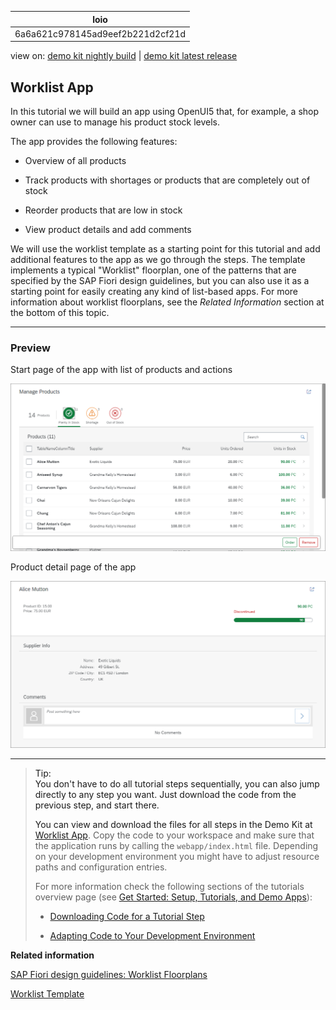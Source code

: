 <!-- loio6a6a621c978145ad9eef2b221d2cf21d -->

| loio |
| -----|
| 6a6a621c978145ad9eef2b221d2cf21d |

<div id="loio">

view on: [demo kit nightly build](https://openui5nightly.hana.ondemand.com/#/topic/6a6a621c978145ad9eef2b221d2cf21d) | [demo kit latest release](https://openui5.hana.ondemand.com/#/topic/6a6a621c978145ad9eef2b221d2cf21d)</div>

## Worklist App

In this tutorial we will build an app using OpenUI5 that, for example, a shop owner can use to manage his product stock levels.

The app provides the following features:

-   Overview of all products

-   Track products with shortages or products that are completely out of stock

-   Reorder products that are low in stock

-   View product details and add comments


We will use the worklist template as a starting point for this tutorial and add additional features to the app as we go through the steps. The template implements a typical "Worklist" floorplan, one of the patterns that are specified by the SAP Fiori design guidelines, but you can also use it as a starting point for easily creating any kind of list-based apps. For more information about worklist floorplans, see the *Related Information* section at the bottom of this topic.

***

### Preview

   
  
Start page of the app with list of products and actions<a name="loio6a6a621c978145ad9eef2b221d2cf21d__fig_swx_sgp_zt"/>

 ![](loio016d473029e04ec9be5ed43fa897e69b_HiRes.png "Start page of the app with list of products and actions") 

   
  
Product detail page of the app<a name="loio6a6a621c978145ad9eef2b221d2cf21d__fig_wnz_wgp_zt"/>

 ![](loioa517fe596aa04b4d8d080fbf6168cf40_HiRes.png "Product detail page of the app") 

***

> Tip:  
> You don't have to do all tutorial steps sequentially, you can also jump directly to any step you want. Just download the code from the previous step, and start there.
> 
> You can view and download the files for all steps in the Demo Kit at [Worklist App](https://openui5.hana.ondemand.com/#/entity/sap.m.tutorial.worklist). Copy the code to your workspace and make sure that the application runs by calling the `webapp/index.html` file. Depending on your development environment you might have to adjust resource paths and configuration entries.
> 
> For more information check the following sections of the tutorials overview page \(see [Get Started: Setup, Tutorials, and Demo Apps](Get_Started_Setup,_Tutorials,_and_Demo_Apps_8b49fc1.md)\):
> 
> -   [Downloading Code for a Tutorial Step](Get_Started_Setup,_Tutorials,_and_Demo_Apps_8b49fc1.md#loio8b49fc198bf04b2d9800fc37fecbb218__tutorials_download)
> 
> -   [Adapting Code to Your Development Environment](Get_Started_Setup,_Tutorials,_and_Demo_Apps_8b49fc1.md#loio8b49fc198bf04b2d9800fc37fecbb218__tutorials_adaptation)

**Related information**  


[SAP Fiori design guidelines: Worklist Floorplans](https://experience.sap.com/fiori-design/floorplans/work-list/)

[Worklist Template](Worklist_Template_a77f2d2.md)

